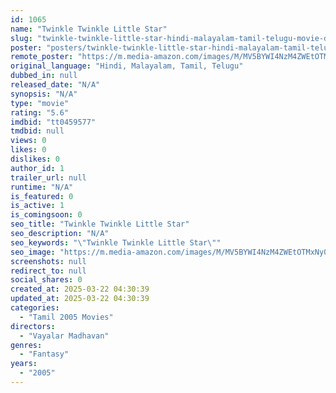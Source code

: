 ```yaml
---
id: 1065
name: "Twinkle Twinkle Little Star"
slug: "twinkle-twinkle-little-star-hindi-malayalam-tamil-telugu-movie-download"
poster: "posters/twinkle-twinkle-little-star-hindi-malayalam-tamil-telugu-2005.jpg"
remote_poster: "https://m.media-amazon.com/images/M/MV5BYWI4NzM4ZWEtOTMxNy00YjQ3LWEwMjctOGI4OWU4M2VlMThiXkEyXkFqcGdeQXVyMjA4OTI5NDQ@._V1_SX300.jpg"
original_language: "Hindi, Malayalam, Tamil, Telugu"
dubbed_in: null
released_date: "N/A"
synopsis: "N/A"
type: "movie"
rating: "5.6"
imdbid: "tt0459577"
tmdbid: null
views: 0
likes: 0
dislikes: 0
author_id: 1
trailer_url: null
runtime: "N/A"
is_featured: 0
is_active: 1
is_comingsoon: 0
seo_title: "Twinkle Twinkle Little Star"
seo_description: "N/A"
seo_keywords: "\"Twinkle Twinkle Little Star\""
seo_image: "https://m.media-amazon.com/images/M/MV5BYWI4NzM4ZWEtOTMxNy00YjQ3LWEwMjctOGI4OWU4M2VlMThiXkEyXkFqcGdeQXVyMjA4OTI5NDQ@._V1_SX300.jpg"
screenshots: null
redirect_to: null
social_shares: 0
created_at: 2025-03-22 04:30:39
updated_at: 2025-03-22 04:30:39
categories:
  - "Tamil 2005 Movies"
directors:
  - "Vayalar Madhavan"
genres:
  - "Fantasy"
years:
  - "2005"
---
```

